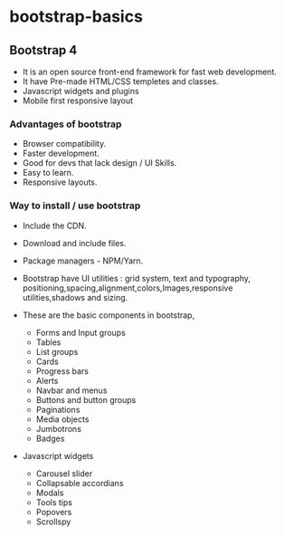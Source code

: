 # bootstrap-basics

## Bootstrap 4
- It is an open source front-end framework for fast web development.
- It have Pre-made HTML/CSS templetes  and classes.
- Javascript widgets and plugins
- Mobile first responsive layout

### Advantages of bootstrap
- Browser compatibility.
- Faster development.
- Good for devs that lack design / UI Skills.
- Easy to learn.
- Responsive layouts.

### Way to install / use bootstrap
- Include the CDN.
- Download and include files.
- Package managers - NPM/Yarn.

- Bootstrap have UI utilities : grid system, text and typography, positioning,spacing,alignment,colors,Images,responsive utilities,shadows and sizing.
- These are the basic components in bootstrap,
    * Forms and Input groups
    * Tables
    * List groups
    * Cards
    * Progress bars
    * Alerts 
    * Navbar and menus
    * Buttons and button groups
    * Paginations
    * Media objects
    * Jumbotrons
    * Badges

- Javascript widgets
    * Carousel slider
    * Collapsable accordians
    * Modals
    * Tools tips
    * Popovers
    * Scrollspy
